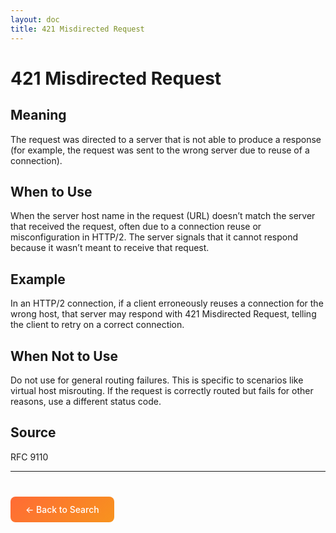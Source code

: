```yaml
---
layout: doc
title: 421 Misdirected Request
---
```


# 421 Misdirected Request

## Meaning

The request was directed to a server that is not able to produce a response (for example, the request was sent to the wrong server due to reuse of a connection).

## When to Use

When the server host name in the request (URL) doesn’t match the server that received the request, often due to a connection reuse or misconfiguration in HTTP/2. The server signals that it cannot respond because it wasn’t meant to receive that request.

## Example

In an HTTP/2 connection, if a client erroneously reuses a connection for the wrong host, that server may respond with 421 Misdirected Request, telling the client to retry on a correct connection.

## When Not to Use

Do not use for general routing failures. This is specific to scenarios like virtual host misrouting. If the request is correctly routed but fails for other reasons, use a different status code.

## Source

RFC 9110

---

<div style="margin-top: 40px;">
  <a href="/" style="display: inline-block; padding: 12px 24px; background: linear-gradient(135deg, #ff6b35, #f7931e); color: white; text-decoration: none; border-radius: 8px; font-weight: 500;">← Back to Search</a>
</div>
